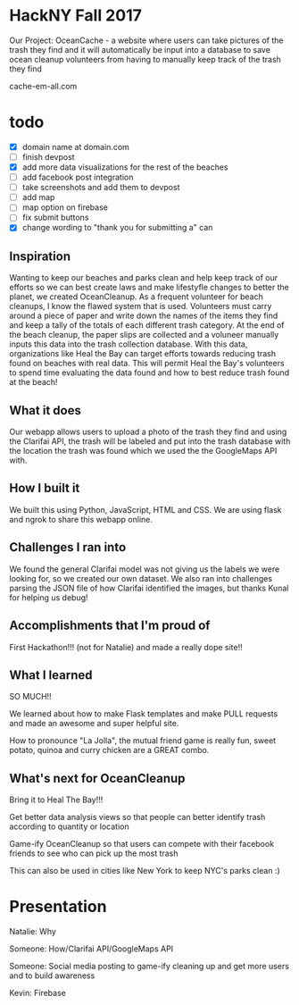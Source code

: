 # HackNY Fall 2017

Our Project: OceanCache - a website where users can take pictures of the trash they find and it will automatically be input into a database to save ocean cleanup volunteers from having to manually keep track of the trash they find

cache-em-all.com

# todo

- [x] domain name at domain.com
- [ ] finish devpost
- [x] add more data visualizations for the rest of the beaches
- [ ] add facebook post integration
- [ ] take screenshots and add them to devpost
- [ ] add map
- [ ] map option on firebase
- [ ] fix submit buttons
- [x] change wording to "thank you for submitting a" can

## Inspiration

Wanting to keep our beaches and parks clean and help keep track of our efforts so we can best create laws and make lifestyfle changes to better the planet, we created OceanCleanup. As a frequent volunteer for beach cleanups, I know the flawed system that is used. Volunteers must carry around a piece of paper and write down the names of the items they find and keep a tally of the totals of each different trash category. At the end of the beach cleanup, the paper slips are collected and a voluneer manually inputs this data into the trash collection database. With this data, organizations like Heal the Bay can target efforts towards reducing trash found on beaches with real data. This will permit Heal the Bay's volunteers to spend time evaluating the data found and how to best reduce trash found at the beach!

## What it does

Our webapp allows users to upload a photo of the trash they find and using the Clarifai API, the trash will be labeled and put into the trash database with the location the trash was found which we used the the GoogleMaps API with.

## How I built it

We built this using Python, JavaScript, HTML and CSS. We are using flask and ngrok to share this webapp online.

## Challenges I ran into

We found the general Clarifai model was not giving us the labels we were looking for, so we created our own dataset. We also ran into challenges parsing the JSON file of how Clarifai identified the images, but thanks Kunal for helping us debug!

## Accomplishments that I'm proud of

First Hackathon!!! (not for Natalie) and made a really dope site!!

## What I learned

SO MUCH!!

We learned about how to make Flask templates and make PULL requests and made an awesome and super helpful site.

How to pronounce "La Jolla", the mutual friend game is really fun, sweet potato, quinoa and curry chicken are a GREAT combo.

## What's next for OceanCleanup

Bring it to Heal The Bay!!!

Get better data analysis views so that people can better identify trash according to quantity or location

Game-ify OceanCleanup so that users can compete with their facebook friends to see who can pick up the most trash

This can also be used in cities like New York to keep NYC's parks clean :)


# Presentation

Natalie: Why

Someone: How/Clarifai API/GoogleMaps API

Someone: Social media posting to game-ify cleaning up and get more users and to build awareness

Kevin: Firebase
